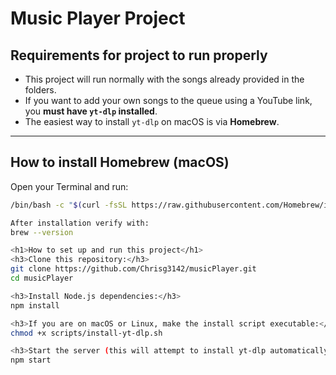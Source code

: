 # Music Player Project

## Requirements for project to run properly

- This project will run normally with the songs already provided in the folders.
- If you want to add your own songs to the queue using a YouTube link, you **must have `yt-dlp` installed**.
- The easiest way to install `yt-dlp` on macOS is via **Homebrew**.

---

## How to install Homebrew (macOS)

Open your Terminal and run:

```bash
/bin/bash -c "$(curl -fsSL https://raw.githubusercontent.com/Homebrew/install/HEAD/install.sh)"

After installation verify with:
brew --version

<h1>How to set up and run this project</h1>
<h3>Clone this repository:</h3>
git clone https://github.com/Chrisg3142/musicPlayer.git
cd musicPlayer

<h3>Install Node.js dependencies:</h3>
npm install

<h3>If you are on macOS or Linux, make the install script executable:</h3>
chmod +x scripts/install-yt-dlp.sh

<h3>Start the server (this will attempt to install yt-dlp automatically):</h3>
npm start
